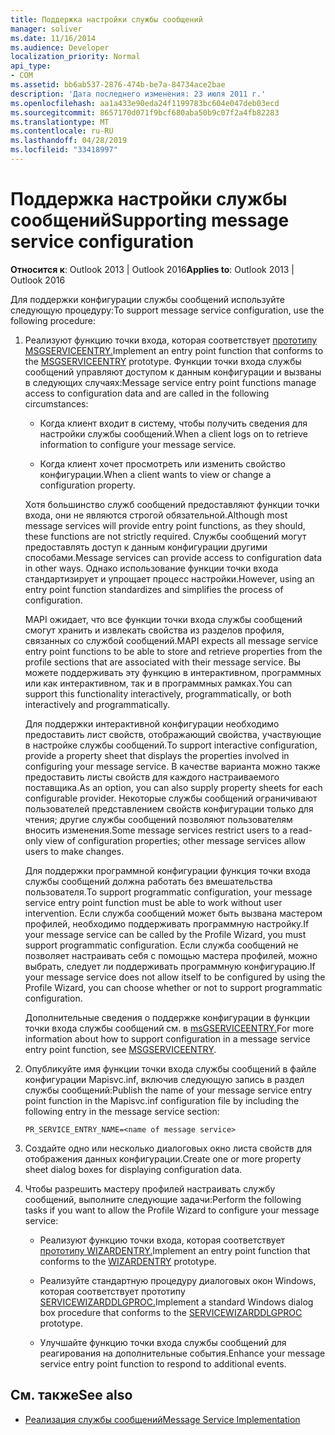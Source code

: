 ```yaml
---
title: Поддержка настройки службы сообщений
manager: soliver
ms.date: 11/16/2014
ms.audience: Developer
localization_priority: Normal
api_type:
- COM
ms.assetid: bb6ab537-2876-474b-be7a-84734ace2bae
description: 'Дата последнего изменения: 23 июля 2011 г.'
ms.openlocfilehash: aa1a433e90eda24f1199783bc604e047deb03ecd
ms.sourcegitcommit: 8657170d071f9bcf680aba50b9c07f2a4fb82283
ms.translationtype: MT
ms.contentlocale: ru-RU
ms.lasthandoff: 04/28/2019
ms.locfileid: "33418997"
---
```

# <a name="supporting-message-service-configuration"></a><span data-ttu-id="c7c71-103">Поддержка настройки службы сообщений</span><span class="sxs-lookup"><span data-stu-id="c7c71-103">Supporting message service configuration</span></span>
  
<span data-ttu-id="c7c71-104">**Относится к**: Outlook 2013 | Outlook 2016</span><span class="sxs-lookup"><span data-stu-id="c7c71-104">**Applies to**: Outlook 2013 | Outlook 2016</span></span> 
  
<span data-ttu-id="c7c71-105">Для поддержки конфигурации службы сообщений используйте следующую процедуру:</span><span class="sxs-lookup"><span data-stu-id="c7c71-105">To support message service configuration, use the following procedure:</span></span>
  
1. <span data-ttu-id="c7c71-106">Реализуют функцию точки входа, которая соответствует [прототипу MSGSERVICEENTRY.](msgserviceentry.md)</span><span class="sxs-lookup"><span data-stu-id="c7c71-106">Implement an entry point function that conforms to the [MSGSERVICEENTRY](msgserviceentry.md) prototype.</span></span> <span data-ttu-id="c7c71-107">Функции точки входа службы сообщений управляют доступом к данным конфигурации и вызваны в следующих случаях:</span><span class="sxs-lookup"><span data-stu-id="c7c71-107">Message service entry point functions manage access to configuration data and are called in the following circumstances:</span></span> 
    
   - <span data-ttu-id="c7c71-108">Когда клиент входит в систему, чтобы получить сведения для настройки службы сообщений.</span><span class="sxs-lookup"><span data-stu-id="c7c71-108">When a client logs on to retrieve information to configure your message service.</span></span>
    
   - <span data-ttu-id="c7c71-109">Когда клиент хочет просмотреть или изменить свойство конфигурации.</span><span class="sxs-lookup"><span data-stu-id="c7c71-109">When a client wants to view or change a configuration property.</span></span> 
    
   <span data-ttu-id="c7c71-110">Хотя большинство служб сообщений предоставляют функции точки входа, они не являются строгой обязательной.</span><span class="sxs-lookup"><span data-stu-id="c7c71-110">Although most message services will provide entry point functions, as they should, these functions are not strictly required.</span></span> <span data-ttu-id="c7c71-111">Службы сообщений могут предоставлять доступ к данным конфигурации другими способами.</span><span class="sxs-lookup"><span data-stu-id="c7c71-111">Message services can provide access to configuration data in other ways.</span></span> <span data-ttu-id="c7c71-112">Однако использование функции точки входа стандартизирует и упрощает процесс настройки.</span><span class="sxs-lookup"><span data-stu-id="c7c71-112">However, using an entry point function standardizes and simplifies the process of configuration.</span></span>
    
   <span data-ttu-id="c7c71-113">MAPI ожидает, что все функции точки входа службы сообщений смогут хранить и извлекать свойства из разделов профиля, связанных со службой сообщений.</span><span class="sxs-lookup"><span data-stu-id="c7c71-113">MAPI expects all message service entry point functions to be able to store and retrieve properties from the profile sections that are associated with their message service.</span></span> <span data-ttu-id="c7c71-114">Вы можете поддерживать эту функцию в интерактивном, программных или как интерактивном, так и в программных рамках.</span><span class="sxs-lookup"><span data-stu-id="c7c71-114">You can support this functionality interactively, programmatically, or both interactively and programmatically.</span></span>
    
   <span data-ttu-id="c7c71-115">Для поддержки интерактивной конфигурации необходимо предоставить лист свойств, отображающий свойства, участвующие в настройке службы сообщений.</span><span class="sxs-lookup"><span data-stu-id="c7c71-115">To support interactive configuration, provide a property sheet that displays the properties involved in configuring your message service.</span></span> <span data-ttu-id="c7c71-116">В качестве варианта можно также предоставить листы свойств для каждого настраиваемого поставщика.</span><span class="sxs-lookup"><span data-stu-id="c7c71-116">As an option, you can also supply property sheets for each configurable provider.</span></span> <span data-ttu-id="c7c71-117">Некоторые службы сообщений ограничивают пользователей представлением свойств конфигурации только для чтения; другие службы сообщений позволяют пользователям вносить изменения.</span><span class="sxs-lookup"><span data-stu-id="c7c71-117">Some message services restrict users to a read-only view of configuration properties; other message services allow users to make changes.</span></span>
    
   <span data-ttu-id="c7c71-118">Для поддержки программной конфигурации функция точки входа службы сообщений должна работать без вмешательства пользователя.</span><span class="sxs-lookup"><span data-stu-id="c7c71-118">To support programmatic configuration, your message service entry point function must be able to work without user intervention.</span></span> <span data-ttu-id="c7c71-119">Если служба сообщений может быть вызвана мастером профилей, необходимо поддерживать программную настройку.</span><span class="sxs-lookup"><span data-stu-id="c7c71-119">If your message service can be called by the Profile Wizard, you must support programmatic configuration.</span></span> <span data-ttu-id="c7c71-120">Если служба сообщений не позволяет настраивать себя с помощью мастера профилей, можно выбрать, следует ли поддерживать программную конфигурацию.</span><span class="sxs-lookup"><span data-stu-id="c7c71-120">If your message service does not allow itself to be configured by using the Profile Wizard, you can choose whether or not to support programmatic configuration.</span></span>
    
   <span data-ttu-id="c7c71-121">Дополнительные сведения о поддержке конфигурации в функции точки входа службы сообщений см. в [msGSERVICEENTRY.](msgserviceentry.md)</span><span class="sxs-lookup"><span data-stu-id="c7c71-121">For more information about how to support configuration in a message service entry point function, see [MSGSERVICEENTRY](msgserviceentry.md).</span></span>
    
2. <span data-ttu-id="c7c71-122">Опубликуйте имя функции точки входа службы сообщений в файле конфигурации Mapisvc.inf, включив следующую запись в раздел службы сообщений:</span><span class="sxs-lookup"><span data-stu-id="c7c71-122">Publish the name of your message service entry point function in the Mapisvc.inf configuration file by including the following entry in the message service section:</span></span>
    
   `PR_SERVICE_ENTRY_NAME=<name of message service>`
    
3. <span data-ttu-id="c7c71-123">Создайте одно или несколько диалоговых окно листа свойств для отображения данных конфигурации.</span><span class="sxs-lookup"><span data-stu-id="c7c71-123">Create one or more property sheet dialog boxes for displaying configuration data.</span></span>
    
4. <span data-ttu-id="c7c71-124">Чтобы разрешить мастеру профилей настраивать службу сообщений, выполните следующие задачи:</span><span class="sxs-lookup"><span data-stu-id="c7c71-124">Perform the following tasks if you want to allow the Profile Wizard to configure your message service:</span></span>
    
   - <span data-ttu-id="c7c71-125">Реализуют функцию точки входа, которая соответствует [прототипу WIZARDENTRY.](wizardentry.md)</span><span class="sxs-lookup"><span data-stu-id="c7c71-125">Implement an entry point function that conforms to the [WIZARDENTRY](wizardentry.md) prototype.</span></span> 
    
   - <span data-ttu-id="c7c71-126">Реализуйте стандартную процедуру диалоговых окон Windows, которая соответствует прототипу [SERVICEWIZARDDLGPROC.](servicewizarddlgproc.md)</span><span class="sxs-lookup"><span data-stu-id="c7c71-126">Implement a standard Windows dialog box procedure that conforms to the [SERVICEWIZARDDLGPROC](servicewizarddlgproc.md) prototype.</span></span> 
    
   - <span data-ttu-id="c7c71-127">Улучшайте функцию точки входа службы сообщений для реагирования на дополнительные события.</span><span class="sxs-lookup"><span data-stu-id="c7c71-127">Enhance your message service entry point function to respond to additional events.</span></span>
    
## <a name="see-also"></a><span data-ttu-id="c7c71-128">См. также</span><span class="sxs-lookup"><span data-stu-id="c7c71-128">See also</span></span>

- [<span data-ttu-id="c7c71-129">Реализация службы сообщений</span><span class="sxs-lookup"><span data-stu-id="c7c71-129">Message Service Implementation</span></span>](message-service-implementation.md)

